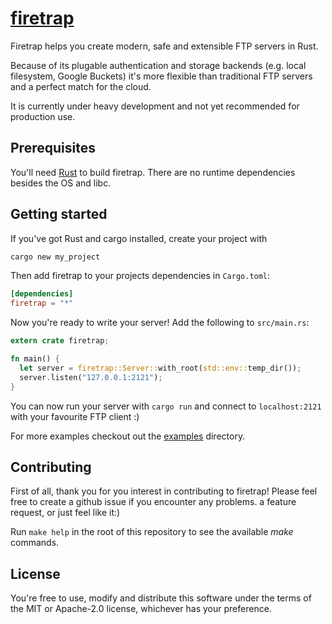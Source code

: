 # [firetrap](https://github.com/koenw/firetrap)

Firetrap helps you create modern, safe and extensible FTP servers in Rust.

Because of its plugable authentication and storage backends (e.g. local filesystem, Google Buckets) it's more flexible than traditional FTP servers and a perfect match for the cloud.

It is currently under heavy development and not yet recommended for production use.

## Prerequisites

You'll need [Rust](https://rust-lang.org) to build firetrap.
There are no runtime dependencies besides the OS and libc.

## Getting started

If you've got Rust and cargo installed, create your project with

```sh
cargo new my_project
```

Then add firetrap to your projects dependencies in `Cargo.toml`:

```toml
[dependencies]
firetrap = "*"
```

Now you're ready to write your server!
Add the following to `src/main.rs`:

```rust
extern crate firetrap;

fn main() {
  let server = firetrap::Server::with_root(std::env::temp_dir());
  server.listen("127.0.0.1:2121");
}
```

You can now run your server with `cargo run` and connect to `localhost:2121` with your favourite FTP client :)

For more examples checkout out the [examples](./examples) directory.

## Contributing

First of all, thank you for you interest in contributing to firetrap!
Please feel free to create a github issue if you encounter any problems.
a feature request, or just feel like it:)

Run `make help` in the root of this repository to see the available *make* commands.

## License

You're free to use, modify and distribute this software under the terms of the MIT or Apache-2.0 license, whichever has your preference.
